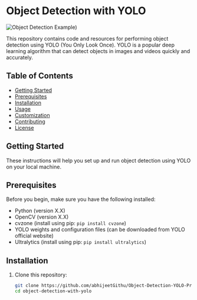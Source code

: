 # Object Detection with YOLO

![Object Detection Example](https://miro.medium.com/v2/resize:fit:1400/format:webp/1*VXZ8CamGG2Z0M0N4t0Fmng.jpeg))

This repository contains code and resources for performing object detection using YOLO (You Only Look Once). YOLO is a popular deep learning algorithm that can detect objects in images and videos quickly and accurately.

## Table of Contents

- [Getting Started](#getting-started)
- [Prerequisites](#prerequisites)
- [Installation](#installation)
- [Usage](#usage)
- [Customization](#customization)
- [Contributing](#contributing)
- [License](#license)

## Getting Started

These instructions will help you set up and run object detection using YOLO on your local machine.

## Prerequisites

Before you begin, make sure you have the following installed:

- Python (version X.X)
- OpenCV (version X.X)
- cvzone (install using pip: `pip install cvzone`)
- YOLO weights and configuration files (can be downloaded from YOLO official website)
- Ultralytics (install using pip: `pip install ultralytics`)

## Installation

1. Clone this repository:
   ```bash
   git clone https://github.com/abhijeetGithu/Object-Detection-YOLO-Project.git
   cd object-detection-with-yolo
